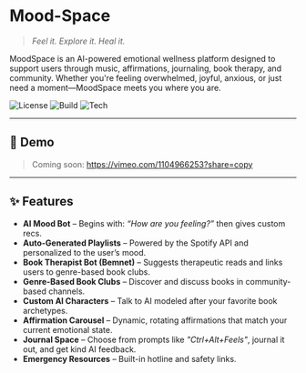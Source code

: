 # Mood-Space

> *Feel it. Explore it. Heal it.*

MoodSpace is an AI-powered emotional wellness platform designed to support users through music, affirmations, journaling, book therapy, and community. Whether you're feeling overwhelmed, joyful, anxious, or just need a moment—MoodSpace meets you where you are.

![License](https://img.shields.io/badge/license-MIT-blue.svg)
![Build](https://img.shields.io/badge/build-passing-brightgreen)
![Tech](https://img.shields.io/badge/made%20with-React%20%2B%20Python-blueviolet)

---

## 📸 Demo

> Coming soon: https://vimeo.com/1104966253?share=copy

---

## ✨ Features

- **AI Mood Bot** – Begins with: *“How are you feeling?”* then gives custom recs.
- **Auto-Generated Playlists** – Powered by the Spotify API and personalized to the user’s mood.
- **Book Therapist Bot (Bemnet)** – Suggests therapeutic reads and links users to genre-based book clubs.
- **Genre-Based Book Clubs** – Discover and discuss books in community-based channels.
- **Custom AI Characters** – Talk to AI modeled after your favorite book archetypes.
- **Affirmation Carousel** – Dynamic, rotating affirmations that match your current emotional state.
- **Journal Space** – Choose from prompts like *"Ctrl+Alt+Feels"*, journal it out, and get kind AI feedback.
- **Emergency Resources** – Built-in hotline and safety links.

